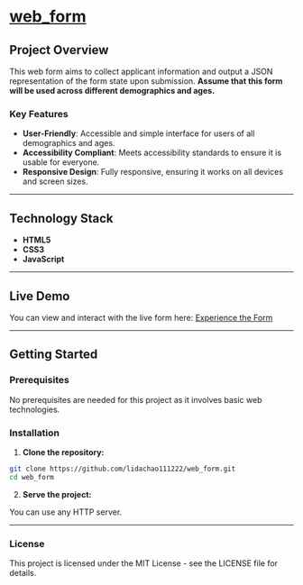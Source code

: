 # [web_form](https://github.com/lidachao111222/web_form)

## Project Overview 

This web form aims to collect applicant information and output a JSON representation of the form state upon submission. **Assume that this form will be used across different demographics and ages.**

### Key Features

- **User-Friendly**: Accessible and simple interface for users of all demographics and ages.
- **Accessibility Compliant**: Meets accessibility standards to ensure it is usable for everyone.
- **Responsive Design**: Fully responsive, ensuring it works on all devices and screen sizes.

---

## Technology Stack

- **HTML5**
- **CSS3**
- **JavaScript**

---

## Live Demo

You can view and interact with the live form here: [Experience the Form](https://chao-web-form.netlify.app/)

---

## Getting Started

### Prerequisites

No prerequisites are needed for this project as it involves basic web technologies.

### Installation

1. **Clone the repository:**

```bash
git clone https://github.com/lidachao111222/web_form.git
cd web_form
```

2. **Serve the project:**

You can use any HTTP server.

---

### License

This project is licensed under the MIT License - see the LICENSE file for details.